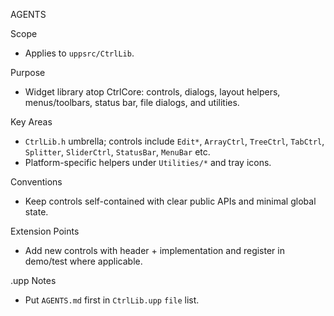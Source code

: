 AGENTS

Scope
- Applies to `uppsrc/CtrlLib`.

Purpose
- Widget library atop CtrlCore: controls, dialogs, layout helpers, menus/toolbars, status bar, file dialogs, and utilities.

Key Areas
- `CtrlLib.h` umbrella; controls include `Edit*`, `ArrayCtrl`, `TreeCtrl`, `TabCtrl`, `Splitter`, `SliderCtrl`, `StatusBar`, `MenuBar` etc.
- Platform-specific helpers under `Utilities/*` and tray icons.

Conventions
- Keep controls self-contained with clear public APIs and minimal global state.

Extension Points
- Add new controls with header + implementation and register in demo/test where applicable.

.upp Notes
- Put `AGENTS.md` first in `CtrlLib.upp` `file` list.

